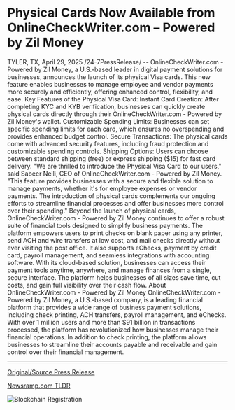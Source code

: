 # Physical Cards Now Available from OnlineCheckWriter.com – Powered by Zil Money

TYLER, TX, April 29, 2025 /24-7PressRelease/ -- OnlineCheckWriter.com - Powered by Zil Money, a U.S.-based leader in digital payment solutions for businesses, announces the launch of its physical Visa cards. This new feature enables businesses to manage employee and vendor payments more securely and efficiently, offering enhanced control, flexibility, and ease.   Key Features of the Physical Visa Card: Instant Card Creation: After completing KYC and KYB verification, businesses can quickly create physical cards directly through their OnlineCheckWriter.com - Powered by Zil Money's wallet. Customizable Spending Limits: Businesses can set specific spending limits for each card, which ensures no overspending and provides enhanced budget control. Secure Transactions: The physical cards come with advanced security features, including fraud protection and customizable spending controls. Shipping Options: Users can choose between standard shipping (free) or express shipping ($15) for fast card delivery.   "We are thrilled to introduce the Physical Visa Card to our users," said Sabeer Nelli, CEO of OnlineCheckWriter.com - Powered by Zil Money. "This feature provides businesses with a secure and flexible solution to manage payments, whether it's for employee expenses or vendor payments. The introduction of physical cards complements our ongoing efforts to streamline financial processes and offer businesses more control over their spending."   Beyond the launch of physical cards, OnlineCheckWriter.com - Powered by Zil Money continues to offer a robust suite of financial tools designed to simplify business payments. The platform empowers users to print checks on blank paper using any printer, send ACH and wire transfers at low cost, and mail checks directly without ever visiting the post office. It also supports eChecks, payment by credit card, payroll management, and seamless integrations with accounting software. With its cloud-based solution, businesses can access their payment tools anytime, anywhere, and manage finances from a single, secure interface. The platform helps businesses of all sizes save time, cut costs, and gain full visibility over their cash flow.  About OnlineCheckWriter.com - Powered by Zil Money  OnlineCheckWriter.com - Powered by Zil Money, a U.S.-based company, is a leading financial platform that provides a wide range of business payment solutions, including check printing, ACH transfers, payroll management, and eChecks. With over 1 million users and more than $91 billion in transactions processed, the platform has revolutionized how businesses manage their financial operations. In addition to check printing, the platform allows businesses to streamline their accounts payable and receivable and gain control over their financial management. 

---

[Original/Source Press Release](https://www.24-7pressrelease.com/press-release/522252/physical-cards-now-available-from-onlinecheckwritercom-powered-by-zil-money)
                    

[Newsramp.com TLDR](https://newsramp.com/curated-news/onlinecheckwriter-com-introduces-physical-visa-cards-for-secure-business-payments/c5ad694b8db91b04bd58acc6a6205896) 

 

 



![Blockchain Registration](https://cdn.newsramp.app/24-7PressRelease/qrcode/254/29/dashkodu.webp)